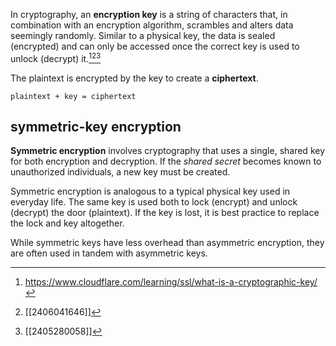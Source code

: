 In cryptography, an **encryption key** is a string of characters that, in combination with an encryption algorithm, scrambles and alters data seemingly randomly. Similar to a physical key, the data is sealed (encrypted) and can only be accessed once the correct key is used to unlock (decrypt) it.[^1][^2][^3]

The plaintext is encrypted by the key to create a **ciphertext**.

```
plaintext + key = ciphertext
```

## symmetric-key encryption
**Symmetric encryption** involves cryptography that uses a single, shared key for both encryption and decryption. If the *shared secret* becomes known to unauthorized individuals, a new key must be created.

Symmetric encryption is analogous to a typical physical key used in everyday life. The same key is used both to lock (encrypt) and unlock (decrypt) the door (plaintext). If the key is lost, it is best practice to replace the lock and key altogether.

While symmetric keys have less overhead than asymmetric encryption, they are often used in tandem with asymmetric keys.

[^1]: https://www.cloudflare.com/learning/ssl/what-is-a-cryptographic-key/
[^2]: [[2406041646]]
[^3]: [[2405280058]]
